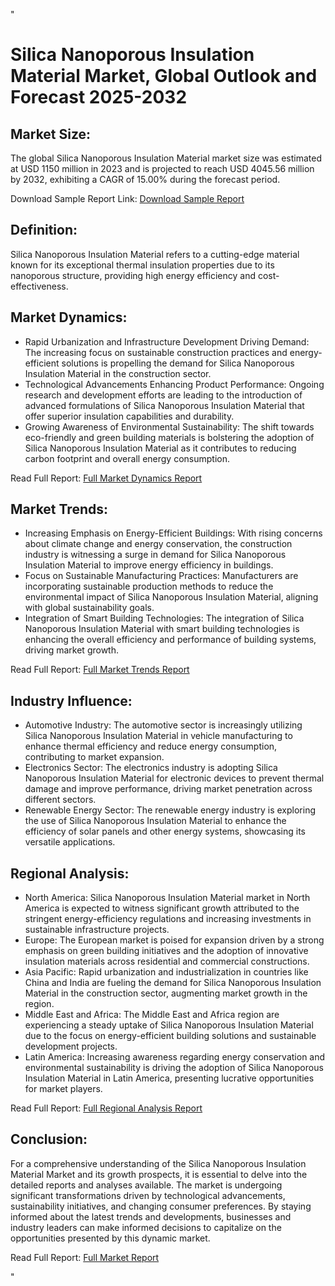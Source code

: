 <p>&quot;</p>
<title></title>
<h1 style="" text-align:center="">Silica Nanoporous Insulation Material Market, Global Outlook and Forecast 2025-2032</h1>

<h2>Market Size:</h2>

<p>The global Silica Nanoporous Insulation Material market size was estimated at USD 1150 million in 2023 and is projected to reach USD 4045.56 million by 2032, exhibiting a CAGR of 15.00% during the forecast period.</p>

<p>Download Sample Report Link: <a href="https://www.statsmarketresearch.com/download-free-sample/8028335/global-silica-nanoporous-insulation-material-forecast-2025-2032-343">Download Sample Report</a></p>

<h2>Definition:</h2>

<p>Silica Nanoporous Insulation Material refers to a cutting-edge material known for its exceptional thermal insulation properties due to its nanoporous structure, providing high energy efficiency and cost-effectiveness.</p>

<h2>Market Dynamics:</h2>

<ul>
	<li>Rapid Urbanization and Infrastructure Development Driving Demand: The increasing focus on sustainable construction practices and energy-efficient solutions is propelling the demand for Silica Nanoporous Insulation Material in the construction sector.</li>
	<li>Technological Advancements Enhancing Product Performance: Ongoing research and development efforts are leading to the introduction of advanced formulations of Silica Nanoporous Insulation Material that offer superior insulation capabilities and durability.</li>
	<li>Growing Awareness of Environmental Sustainability: The shift towards eco-friendly and green building materials is bolstering the adoption of Silica Nanoporous Insulation Material as it contributes to reducing carbon footprint and overall energy consumption.</li>
</ul>

<p>Read Full Report: <a href="https://www.statsmarketresearch.com/global-silica-nanoporous-insulation-material-forecast-2025-2032-343-8028335">Full Market Dynamics Report</a></p>

<h2>Market Trends:</h2>

<ul>
	<li>Increasing Emphasis on Energy-Efficient Buildings: With rising concerns about climate change and energy conservation, the construction industry is witnessing a surge in demand for Silica Nanoporous Insulation Material to improve energy efficiency in buildings.</li>
	<li>Focus on Sustainable Manufacturing Practices: Manufacturers are incorporating sustainable production methods to reduce the environmental impact of Silica Nanoporous Insulation Material, aligning with global sustainability goals.</li>
	<li>Integration of Smart Building Technologies: The integration of Silica Nanoporous Insulation Material with smart building technologies is enhancing the overall efficiency and performance of building systems, driving market growth.</li>
</ul>

<p>Read Full Report: <a href="https://www.statsmarketresearch.com/global-silica-nanoporous-insulation-material-forecast-2025-2032-343-8028335">Full Market Trends Report</a></p>

<h2>Industry Influence:</h2>

<ul>
	<li>Automotive Industry: The automotive sector is increasingly utilizing Silica Nanoporous Insulation Material in vehicle manufacturing to enhance thermal efficiency and reduce energy consumption, contributing to market expansion.</li>
	<li>Electronics Sector: The electronics industry is adopting Silica Nanoporous Insulation Material for electronic devices to prevent thermal damage and improve performance, driving market penetration across different sectors.</li>
	<li>Renewable Energy Sector: The renewable energy industry is exploring the use of Silica Nanoporous Insulation Material to enhance the efficiency of solar panels and other energy systems, showcasing its versatile applications.</li>
</ul>

<h2>Regional Analysis:</h2>

<ul>
	<li>North America: Silica Nanoporous Insulation Material market in North America is expected to witness significant growth attributed to the stringent energy-efficiency regulations and increasing investments in sustainable infrastructure projects.</li>
	<li>Europe: The European market is poised for expansion driven by a strong emphasis on green building initiatives and the adoption of innovative insulation materials across residential and commercial constructions.</li>
	<li>Asia Pacific: Rapid urbanization and industrialization in countries like China and India are fueling the demand for Silica Nanoporous Insulation Material in the construction sector, augmenting market growth in the region.</li>
	<li>Middle East and Africa: The Middle East and Africa region are experiencing a steady uptake of Silica Nanoporous Insulation Material due to the focus on energy-efficient building solutions and sustainable development projects.</li>
	<li>Latin America: Increasing awareness regarding energy conservation and environmental sustainability is driving the adoption of Silica Nanoporous Insulation Material in Latin America, presenting lucrative opportunities for market players.</li>
</ul>

<p>Read Full Report: <a href="https://www.statsmarketresearch.com/global-silica-nanoporous-insulation-material-forecast-2025-2032-343-8028335">Full Regional Analysis Report</a></p>

<h2>Conclusion:</h2>

<p>For a comprehensive understanding of the Silica Nanoporous Insulation Material Market and its growth prospects, it is essential to delve into the detailed reports and analyses available. The market is undergoing significant transformations driven by technological advancements, sustainability initiatives, and changing consumer preferences. By staying informed about the latest trends and developments, businesses and industry leaders can make informed decisions to capitalize on the opportunities presented by this dynamic market.</p>

<p>Read Full Report: <a href="https://www.statsmarketresearch.com/global-silica-nanoporous-insulation-material-forecast-2025-2032-343-8028335">Full Market Report</a></p>

<p>&quot;</p>
